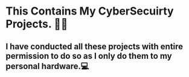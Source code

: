 # This Contains My CyberSecuirty Projects. 🐱‍💻
## I have conducted all these projects with entire permission to do so as I only do them to my personal hardware.💻
